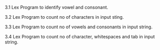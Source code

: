 3.1 Lex Program to identify vowel and consonant.

3.2 Lex Program to count no of characters in input sting.

3.3 Lex Program to count no of vowels and consonants in input string.

3.4 Lex Program to count no of character, whitespaces and tab in input string.
